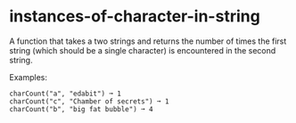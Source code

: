 # instances-of-character-in-string

A function that takes a two strings and returns the number of times the first string (which should be a single character) is encountered in the second string. 

Examples:

```
charCount("a", "edabit") ➞ 1 
charCount("c", "Chamber of secrets") ➞ 1
charCount("b", "big fat bubble") ➞ 4
```
